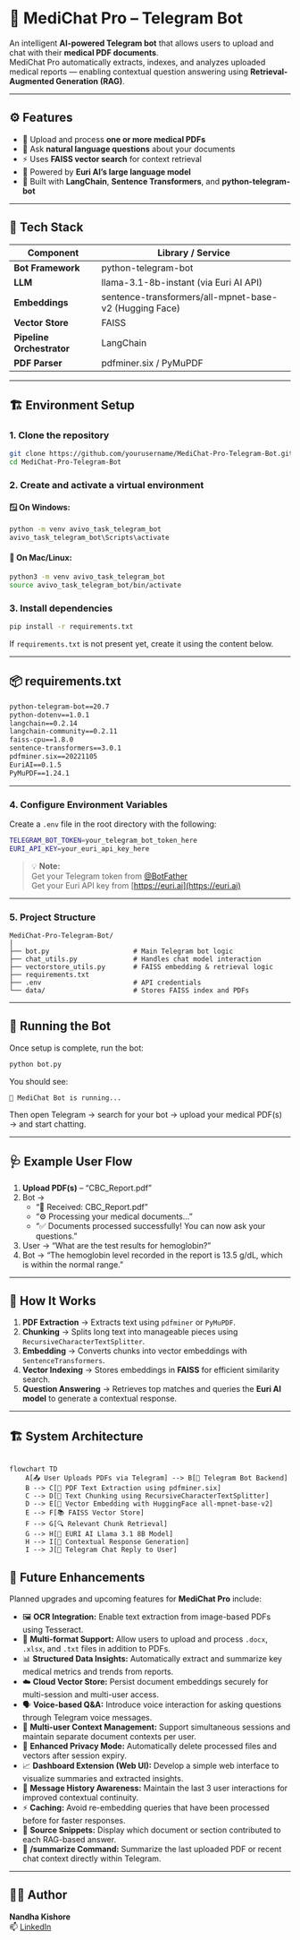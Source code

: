 # 🧠 MediChat Pro – Telegram Bot

An intelligent **AI-powered Telegram bot** that allows users to upload and chat with their **medical PDF documents**.  
MediChat Pro automatically extracts, indexes, and analyzes uploaded medical reports — enabling contextual question answering using **Retrieval-Augmented Generation (RAG)**.

---

## ⚙️ Features

- 📂 Upload and process **one or more medical PDFs**
- 💬 Ask **natural language questions** about your documents
- ⚡ Uses **FAISS vector search** for context retrieval
- 🤖 Powered by **Euri AI’s large language model**
- 🔗 Built with **LangChain**, **Sentence Transformers**, and **python-telegram-bot**

---

## 🧩 Tech Stack

| Component | Library / Service |
|------------|------------------|
| **Bot Framework** | python-telegram-bot |
| **LLM** | llama-3.1-8b-instant (via Euri AI API) |
| **Embeddings** | sentence-transformers/all-mpnet-base-v2 (Hugging Face) |
| **Vector Store** | FAISS |
| **Pipeline Orchestrator** | LangChain |
| **PDF Parser** | pdfminer.six / PyMuPDF |

---

## 🏗️ Environment Setup

### 1. Clone the repository
```bash
git clone https://github.com/yourusername/MediChat-Pro-Telegram-Bot.git
cd MediChat-Pro-Telegram-Bot
```

### 2. Create and activate a virtual environment

#### 🪟 On Windows:
```bash
python -m venv avivo_task_telegram_bot
avivo_task_telegram_bot\Scripts\activate
```

#### 🐧 On Mac/Linux:
```bash
python3 -m venv avivo_task_telegram_bot
source avivo_task_telegram_bot/bin/activate
```

### 3. Install dependencies
```bash
pip install -r requirements.txt
```

If `requirements.txt` is not present yet, create it using the content below.

---

## 📦 requirements.txt

```txt
python-telegram-bot==20.7
python-dotenv==1.0.1
langchain==0.2.14
langchain-community==0.2.11
faiss-cpu==1.8.0
sentence-transformers==3.0.1
pdfminer.six==20221105
EuriAI==0.1.5
PyMuPDF==1.24.1
```

---

### 4. Configure Environment Variables

Create a `.env` file in the root directory with the following:

```bash
TELEGRAM_BOT_TOKEN=your_telegram_bot_token_here
EURI_API_KEY=your_euri_api_key_here
```

> 💡 **Note:**  
> Get your Telegram token from [@BotFather](https://t.me/BotFather)  
> Get your Euri API key from [https://euri.ai](https://euri.ai)

---

### 5. Project Structure

```
MediChat-Pro-Telegram-Bot/
│
├── bot.py                     # Main Telegram bot logic
├── chat_utils.py              # Handles chat model interaction
├── vectorstore_utils.py       # FAISS embedding & retrieval logic
├── requirements.txt
├── .env                       # API credentials
└── data/                      # Stores FAISS index and PDFs
```

---

## 🚀 Running the Bot

Once setup is complete, run the bot:

```bash
python bot.py
```

You should see:
```
🚀 MediChat Bot is running...
```

Then open Telegram → search for your bot → upload your medical PDF(s) → and start chatting.

---

## 🩺 Example User Flow

1. **Upload PDF(s)** – “CBC_Report.pdf”  
2. Bot →  
   - “📄 Received: CBC_Report.pdf”  
   - “⚙️ Processing your medical documents...”  
   - “✅ Documents processed successfully! You can now ask your questions.”  
3. User → “What are the test results for hemoglobin?”  
4. Bot → “The hemoglobin level recorded in the report is 13.5 g/dL, which is within the normal range.”

---

## 🧠 How It Works

1. **PDF Extraction** → Extracts text using `pdfminer` or `PyMuPDF`.
2. **Chunking** → Splits long text into manageable pieces using `RecursiveCharacterTextSplitter`.
3. **Embedding** → Converts chunks into vector embeddings with `SentenceTransformers`.
4. **Vector Indexing** → Stores embeddings in **FAISS** for efficient similarity search.
5. **Question Answering** → Retrieves top matches and queries the **Euri AI model** to generate a contextual response.

---

## 🏗️ System Architecture

```mermaid

flowchart TD
    A[📤 User Uploads PDFs via Telegram] --> B[🤖 Telegram Bot Backend]
    B --> C[📄 PDF Text Extraction using pdfminer.six]
    C --> D[🧩 Text Chunking using RecursiveCharacterTextSplitter]
    D --> E[🔡 Vector Embedding with HuggingFace all-mpnet-base-v2]
    E --> F[📚 FAISS Vector Store]
    F --> G[🔍 Relevant Chunk Retrieval]
    G --> H[🧠 EURI AI Llama 3.1 8B Model]
    H --> I[💬 Contextual Response Generation]
    I --> J[📲 Telegram Chat Reply to User]
```

## 🔮 Future Enhancements

Planned upgrades and upcoming features for **MediChat Pro** include:

- 🖼️ **OCR Integration:** Enable text extraction from image-based PDFs using Tesseract.  
- 🧠 **Multi-format Support:** Allow users to upload and process `.docx`, `.xlsx`, and `.txt` files in addition to PDFs.  
- 📊 **Structured Data Insights:** Automatically extract and summarize key medical metrics and trends from reports.  
- ☁️ **Cloud Vector Store:** Persist document embeddings securely for multi-session and multi-user access.  
- 🗣️ **Voice-based Q&A:** Introduce voice interaction for asking questions through Telegram voice messages.  
- 🤝 **Multi-user Context Management:** Support simultaneous sessions and maintain separate document contexts per user.  
- 🔐 **Enhanced Privacy Mode:** Automatically delete processed files and vectors after session expiry.  
- 📈 **Dashboard Extension (Web UI):** Develop a simple web interface to visualize summaries and extracted insights.  
- 💬 **Message History Awareness:** Maintain the last 3 user interactions for improved contextual continuity.  
- ⚡ **Caching:** Avoid re-embedding queries that have been processed before for faster responses.  
- 📎 **Source Snippets:** Display which document or section contributed to each RAG-based answer.  
- 🧾 **/summarize Command:** Summarize the last uploaded PDF or recent chat context directly within Telegram.



---

## 👨‍💻 Author
**Nandha Kishore**  
📫 [LinkedIn](https://www.linkedin.com/in/nandha-kishore-b35ba61a0/)
